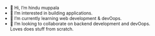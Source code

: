 - 👋 Hi, I’m hindu muppala
- 👀 I’m interested in building applications.
- 🌱 I’m currently learning web development & devOops.
- 💞️ I’m looking to collaborate on backend development and devOops.
Loves does stuff from scratch.

<!---
hindu-muppala/hindu-muppala is a ✨ special ✨ repository because its `README.md` (this file) appears on your GitHub profile.
You can click the Preview link to take a look at your changes.
--->

